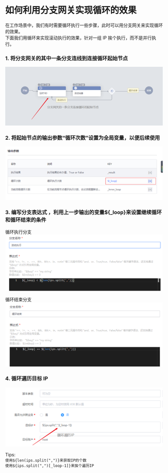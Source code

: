 # 如何利用分支网关实现循环的效果

在工作场景中，我们有时需要循环执行一些步骤，此时可以用分支网关来实现循环的效果。  
下面我们用循环来实现滚动执行的效果，针对一组 IP 挨个执行，而不是并行执行。

### 1. 将分支网关的其中一条分支连线到连接循环起始节点  

![-w2020](../assets/循环.png)
 
### 2. 将起始节点的输出参数“循环次数”设置为全局变量，以便后续使用  

![-w2020](../assets/循环变量.png)

### 3. 编写分支表达式  ，利用上一步输出的变量${_loop}来设置继续循环和循环结束的条件

循环执行分支   
![-w2020](../assets/循环未结束.png)    

循环结束分支  
![-w2020](../assets/循环已结束.png)


### 4. 循环遍历目标 IP
![-w2020](../assets/遍历IP.png)  

Tips:  
`使用${len(ips.split(",")}来获取IP的个数`  
`使用${ips.split(",")[_loop-1]}来挨个遍历IP`